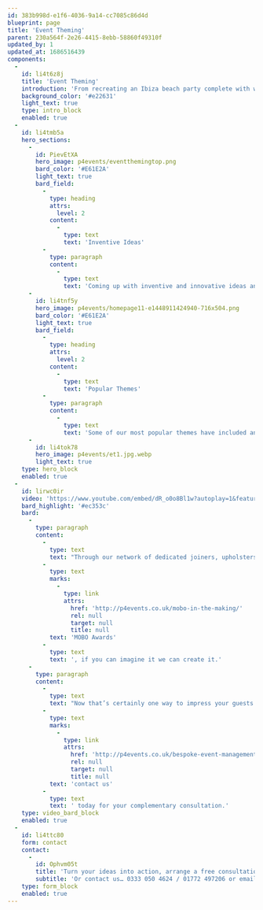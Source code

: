 ```yaml
---
id: 383b998d-e1f6-4036-9a14-cc7085c86d4d
blueprint: page
title: 'Event Theming'
parent: 230a564f-2e26-4415-8ebb-58860f49310f
updated_by: 1
updated_at: 1686516439
components:
  -
    id: li4t6z8j
    title: 'Event Theming'
    introduction: 'From recreating an Ibiza beach party complete with white loungers, live sax and a Tiki bar, to looking back through the decades and reliving that childhood nostalgia with a retro gaming theme complete with old school arcade games like Defender and Space invaders paired with our cool giant Rubix cubes tables, Tetris chairs and PacMan seating. Whatever takes your fancy, your wish is our command.'
    background_color: '#e22631'
    light_text: true
    type: intro_block
    enabled: true
  -
    id: li4tmb5a
    hero_sections:
      -
        id: PievEtXA
        hero_image: p4events/eventthemingtop.png
        bard_color: '#E61E2A'
        light_text: true
        bard_field:
          -
            type: heading
            attrs:
              level: 2
            content:
              -
                type: text
                text: 'Inventive Ideas'
          -
            type: paragraph
            content:
              -
                type: text
                text: 'Coming up with inventive and innovative ideas and event themes is a regular part of our work here at Passion4Events. We can work your event around almost any theme or promotional campaign! And don’t worry, we want your event to be as unique as you are, so we will tailor it to suit your specific needs and tastes.'
      -
        id: li4tnf5y
        hero_image: p4events/homepage11-e1448911424940-716x504.png
        bard_color: '#E61E2A'
        light_text: true
        bard_field:
          -
            type: heading
            attrs:
              level: 2
            content:
              -
                type: text
                text: 'Popular Themes'
          -
            type: paragraph
            content:
              -
                type: text
                text: 'Some of our most popular themes have included an around the world theme for Travel Councillors Worldwide, a medieval theme for Barclays 325 Year Anniversary Celebration, a retro 80’s theme for Sony Entertainments launch of the Pixels movie and an ‘end of pier’ style nostalgic set up for Experian.'
      -
        id: li4tok78
        hero_image: p4events/et1.jpg.webp
        light_text: true
    type: hero_block
    enabled: true
  -
    id: lirwc0ir
    video: 'https://www.youtube.com/embed/dR_o0o8Bl1w?autoplay=1&feature=oembed'
    bard_highlight: '#ec353c'
    bard:
      -
        type: paragraph
        content:
          -
            type: text
            text: "Through our network of dedicated joiners, upholsters and printers we can hand create props to match any theme, along with full customisation.\_From the custom grabber cranes and boxing machines we created for a SnapChat agency roadshow, a custom dance machine for the launch of Heinekens Desperados DOS and a projection mapped 16ft logo for the "
          -
            type: text
            marks:
              -
                type: link
                attrs:
                  href: 'http://p4events.co.uk/mobo-in-the-making/'
                  rel: null
                  target: null
                  title: null
            text: 'MOBO Awards'
          -
            type: text
            text: ', if you can imagine it we can create it.'
      -
        type: paragraph
        content:
          -
            type: text
            text: "Now that’s certainly one way to impress your guests!\_The possibilities are truly endless, so "
          -
            type: text
            marks:
              -
                type: link
                attrs:
                  href: 'http://p4events.co.uk/bespoke-event-management/event-enquiry/'
                  rel: null
                  target: null
                  title: null
            text: 'contact us'
          -
            type: text
            text: ' today for your complementary consultation.'
    type: video_bard_block
    enabled: true
  -
    id: li4ttc80
    form: contact
    contact:
      -
        id: Ophvm05t
        title: 'Turn your ideas into action, arrange a free consultation'
        subtitle: 'Or contact us… 0333 050 4624 / 01772 497206 or email us: info@p4events.co.uk'
    type: form_block
    enabled: true
---
```

